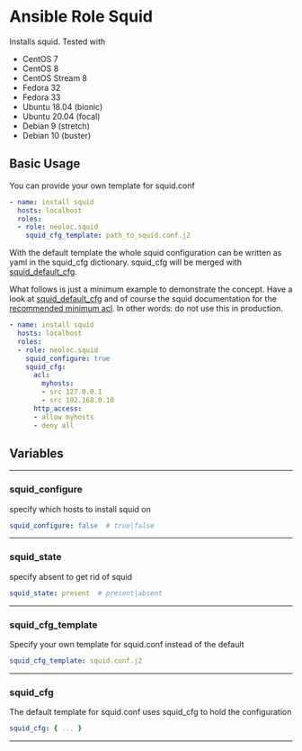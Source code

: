 # Ansible Role Squid

Installs squid. Tested with

- CentOS 7
- CentOS 8
- CentOS Stream 8
- Fedora 32
- Fedora 33
- Ubuntu 18.04 (bionic)
- Ubuntu 20.04 (focal)
- Debian 9 (stretch)
- Debian 10 (buster)

## Basic Usage

You can provide your own template for squid.conf

```yaml
- name: install squid
  hosts: localhost
  roles:
  - role: neoloc.squid
    squid_cfg_template: path_to_squid.conf.j2
```

With the default template the whole squid configuration can be written as yaml in the squid_cfg dictionary. squid_cfg will be merged with [squid_default_cfg](vars/main.yml).

What follows is just a minimum example to demonstrate the concept. Have a look at [squid_default_cfg](vars/main.yml) and of course the squid documentation for the [recommended minimum acl](http://www.squid-cache.org/Doc/config/acl/). In other words: do not use this in production.

```yaml
- name: install squid
  hosts: localhost
  roles:
  - role: neoloc.squid
  	squid_configure: true
    squid_cfg:
      acl:
        myhosts:
        - src 127.0.0.1
        - src 192.168.0.10
      http_access:
      - allow myhosts
      - deny all
```

## Variables

---

### squid_configure

specify which hosts to install squid on

```yaml
squid_configure: false  # true|false
```

---

### squid_state

specify absent to get rid of squid

```yaml
squid_state: present  # present|absent
```

---

### squid_cfg_template

Specify your own template for squid.conf instead of the default

```yaml
squid_cfg_template: squid.conf.j2
```

---

### squid_cfg

The default template for squid.conf uses squid_cfg to hold the configuration

```yaml
squid_cfg: { ... }
```

---
